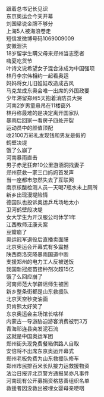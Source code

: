 跟着总书记长见识  
东京奥运会今天开幕  
刘国梁说金牌不够分  
上海5人被海浪卷走  
短信发微博号码1069009009  
安徽泄洪  
18岁留学生瞒父母来郑州当志愿者  
嗨夏吃货节  
叶诗文说希望女子混合泳成为中国强项  
林丹李宗伟相约一起看奥运  
妈妈将女儿旧娃娃改造成古风  
马克龙成东奥会唯一出席的外国政要  
少年滞留郑州5天抱着消防员大哭  
河南2岁男童悬吊在11楼窗外  
林丹称最难的是决定离开国家队  
暴雨后回家一看房子四处开裂  
运动员中的颜值顶配  
收2100万彩礼发现钱和男友是假的  
鹤壁决堤  
饿了么崩了  
河南暴雨直击  
男子赤足狂奔10公里游涵洞找妻子  
郑州获救一家三口妈妈首发声  
当一座都市忽然失去了互联网  
南京核酸检测人员一天喝7瓶水未上厕所  
新乡出现漫堤险情  
德国队也投诉奥运乒乓场地太小  
卫河鹤壁段决堤  
女大学生为开汉服公司休学1年  
江西教师汪康夫案  
豆瓣崩了  
奥运冠军退役后直播卖面膜  
北京奥运会开幕式有多震撼  
陕西商洛突降暴雨国道中断  
支援郑州的电力工人反被送饭  
我国新冠疫苗接种剂次超15亿  
饿了么回应崩了  
河南师范大学辟谣师生被困  
新乡整条街都是山东救援队  
北京天空秒变油画  
贝肯熊太好笑了  
东京奥运会主场馆长啥样  
内蒙古一导游胁迫游客消费被罚3万  
青海祁连县突发泥石流  
这就是中国奥运军团  
郑州街头现免费餐箱供路人自取  
安倍将不出席东京奥运开幕式  
郑州老板免费为山东救援队修车  
郑州市民排百米长队接力运救援物资  
法治日报评北京警方通报吴亦凡事件  
河南现有公开募捐资格慈善组织名单  
救援者因没救出被埋女婴母亲哽咽  
